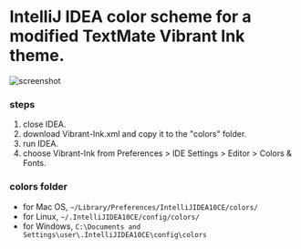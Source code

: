# IntelliJ IDEA color scheme for a modified TextMate Vibrant Ink theme.

![screenshot](https://github.com/eed3si9n/color-themes/raw/master/IntelliJ-IDEA/Vibrant-Ink/cropped.png)

### steps
1. close IDEA.
2. download Vibrant-Ink.xml and copy it to the "colors" folder.
3. run IDEA.
4. choose Vibrant-Ink from Preferences > IDE Settings > Editor > Colors & Fonts.

### colors folder
- for Mac OS, `~/Library/Preferences/IntelliJIDEA10CE/colors/`
- for Linux, `~/.IntelliJIDEA10CE/config/colors/`
- for Windows, `C:\Documents and Settings\user\.IntelliJIDEA10CE\config\colors`
